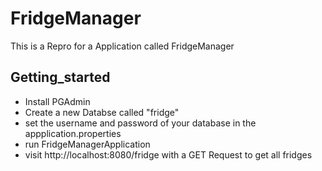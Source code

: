 # FridgeManager
This is a Repro for a Application called FridgeManager

## Getting_started

+ Install PGAdmin
+ Create a new Databse called "fridge"
+ set the username and password of your database in the appplication.properties
+ run FridgeManagerApplication
+ visit http://localhost:8080/fridge with a GET Request to get all fridges
